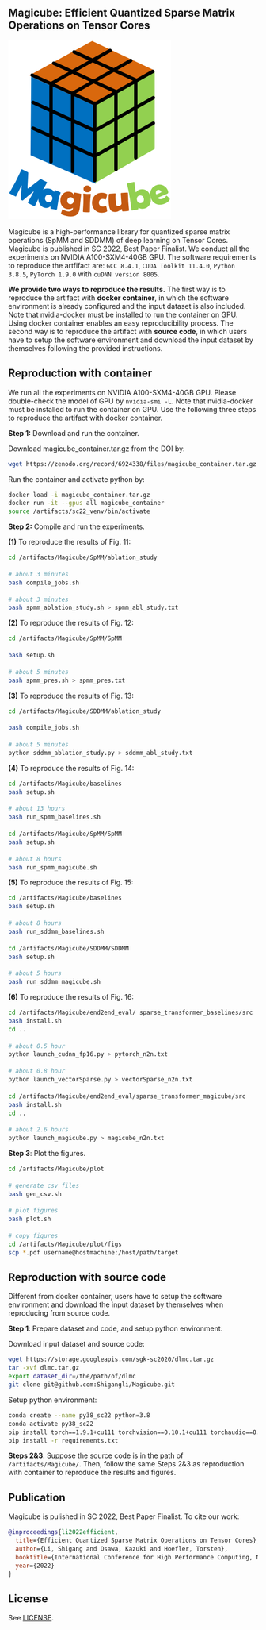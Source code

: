 ## Magicube: Efficient Quantized Sparse Matrix Operations on Tensor Cores

![MagicubeLogo](magicubeLogo.svg)

Magicube is a high-performance library for quantized sparse matrix operations (SpMM and SDDMM) of deep learning on Tensor Cores. Magicube is published in [SC 2022](https://sc22.supercomputing.org/), Best Paper Finalist. We conduct all the experiments on NVIDIA A100-SXM4-40GB GPU. The software requirements to reproduce the artfifact are: `GCC 8.4.1`, `CUDA Toolkit 11.4.0`, `Python 3.8.5`, `PyTorch 1.9.0` with `cuDNN version 8005`.

**We provide two ways to reproduce the results.** The first way is to reproduce the artifact with **docker container**, in which the software environment is already configured and the input dataset is also included. Note that nvidia-docker must be installed to run the container on GPU. Using docker container enables an easy reproducibility process. The second way is to reproduce the artifact with **source code**, in which users have to setup the software environment and download the input dataset by themselves following the provided instructions.

## Reproduction with container

We run all the experiments on NVIDIA A100-SXM4-40GB GPU. Please double-check the model of GPU by `nvidia-smi -L`. Note that nvidia-docker must be installed to run the container on GPU. Use the following three steps to reproduce the artifact with docker container.

**Step 1:** Download and run the container.

Download magicube_container.tar.gz from the DOI by:

```bash
wget https://zenodo.org/record/6924338/files/magicube_container.tar.gz
```

Run the container and activate python by:

```bash
docker load -i magicube_container.tar.gz
docker run -it --gpus all magicube_container
source /artifacts/sc22_venv/bin/activate
```

**Step 2:** Compile and run the experiments.

**(1)** To reproduce the results of Fig. 11:

```bash
cd /artifacts/Magicube/SpMM/ablation_study

# about 3 minutes
bash compile_jobs.sh

# about 3 minutes
bash spmm_ablation_study.sh > spmm_abl_study.txt
```

**(2)** To reproduce the results of Fig. 12:

```bash
cd /artifacts/Magicube/SpMM/SpMM

bash setup.sh

# about 5 minutes
bash spmm_pres.sh > spmm_pres.txt
```

**(3)** To reproduce the results of Fig. 13:

```bash
cd /artifacts/Magicube/SDDMM/ablation_study

bash compile_jobs.sh

# about 5 minutes
python sddmm_ablation_study.py > sddmm_abl_study.txt
```

**(4)** To reproduce the results of Fig. 14:

```bash
cd /artifacts/Magicube/baselines
bash setup.sh

# about 13 hours
bash run_spmm_baselines.sh

cd /artifacts/Magicube/SpMM/SpMM
bash setup.sh

# about 8 hours
bash run_spmm_magicube.sh
```

**(5)** To reproduce the results of Fig. 15:

```bash
cd /artifacts/Magicube/baselines
bash setup.sh

# about 8 hours
bash run_sddmm_baselines.sh

cd /artifacts/Magicube/SDDMM/SDDMM
bash setup.sh

# about 5 hours
bash run_sddmm_magicube.sh
```

**(6)** To reproduce the results of Fig. 16:

```bash
cd /artifacts/Magicube/end2end_eval/ sparse_transformer_baselines/src
bash install.sh
cd ..

# about 0.5 hour
python launch_cudnn_fp16.py > pytorch_n2n.txt

# about 0.8 hour
python launch_vectorSparse.py > vectorSparse_n2n.txt

cd /artifacts/Magicube/end2end_eval/sparse_transformer_magicube/src
bash install.sh
cd ..

# about 2.6 hours
python launch_magicube.py > magicube_n2n.txt
```

**Step 3**: Plot the figures.

```bash
cd /artifacts/Magicube/plot

# generate csv files
bash gen_csv.sh

# plot figures
bash plot.sh

# copy figures
cd /artifacts/Magicube/plot/figs
scp *.pdf username@hostmachine:/host/path/target
```

## Reproduction with source code

Different from docker container, users have to setup the software environment and download the input dataset by themselves when reproducing from source code.

**Step 1**: Prepare dataset and code, and setup python environment.

Download input dataset and source code:

```bash
wget https://storage.googleapis.com/sgk-sc2020/dlmc.tar.gz
tar -xvf dlmc.tar.gz
export dataset_dir=/the/path/of/dlmc 
git clone git@github.com:Shigangli/Magicube.git
```

Setup python environment:

```bash
conda create --name py38_sc22 python=3.8
conda activate py38_sc22
pip install torch==1.9.1+cu111 torchvision==0.10.1+cu111 torchaudio==0.9.1 -f https://download.pytorch.org/whl/torch_stable.html
pip install -r requirements.txt
```

**Steps 2&3**: Suppose the source code is in the path of `/artifacts/Magicube/`. Then, follow the same Steps 2&3 as reproduction with container to reproduce the results and figures.

## Publication

Magicube is pulished in SC 2022, Best Paper Finalist. To cite our work:
```bibtex
@inproceedings{li2022efficient,
  title={Efficient Quantized Sparse Matrix Operations on Tensor Cores},
  author={Li, Shigang and Osawa, Kazuki and Hoefler, Torsten},
  booktitle={International Conference for High Performance Computing, Networking, Storage and Analysis (SC'22)},
  year={2022}
}
```

## License

See [LICENSE](LICENSE).
